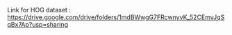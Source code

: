 Link for HOG dataset : https://drive.google.com/drive/folders/1mdBWwgG7FRcwnyvK_52CEmvJqSqBx7Ap?usp=sharing 
